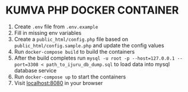 # KUMVA PHP DOCKER CONTAINER

1. Create `.env` file from `.env.example`
2. Fill in missing env variables
3. Create a `public_html/config.php` file based on `public_html/config.sample.php` and update the config values
4. Run `docker-compose build` to build the containers
5. After the build completes run `mysql -u root -p --host=127.0.0.1 --port=3308 < path_to_ijuru_db_dump.sql` to load data into mysql database service
6. Run `docker-compose up` to start the containers
7. Visit [localhost:8080](http://localhost:8080) in your browser
